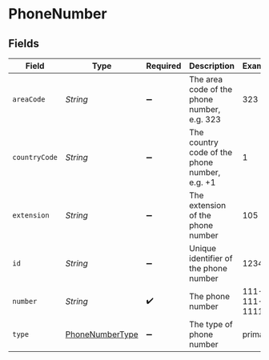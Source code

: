 # PhoneNumber


## Fields

| Field                                                     | Type                                                      | Required                                                  | Description                                               | Example                                                   |
| --------------------------------------------------------- | --------------------------------------------------------- | --------------------------------------------------------- | --------------------------------------------------------- | --------------------------------------------------------- |
| `areaCode`                                                | *String*                                                  | :heavy_minus_sign:                                        | The area code of the phone number, e.g. 323               | 323                                                       |
| `countryCode`                                             | *String*                                                  | :heavy_minus_sign:                                        | The country code of the phone number, e.g. +1             | 1                                                         |
| `extension`                                               | *String*                                                  | :heavy_minus_sign:                                        | The extension of the phone number                         | 105                                                       |
| `id`                                                      | *String*                                                  | :heavy_minus_sign:                                        | Unique identifier of the phone number                     | 12345                                                     |
| `number`                                                  | *String*                                                  | :heavy_check_mark:                                        | The phone number                                          | 111-111-1111                                              |
| `type`                                                    | [PhoneNumberType](../../models/shared/PhoneNumberType.md) | :heavy_minus_sign:                                        | The type of phone number                                  | primary                                                   |